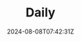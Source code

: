 ---
title: Daily
date: 2024-08-08T07:42:31Z
summary: A journal, nothing more.
weigth: 1
url: daily
layout: giornaliero
---